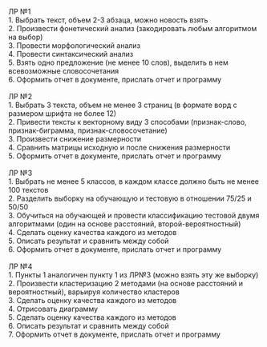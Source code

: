 ЛР №1<br>
    1. Выбрать текст, объем 2-3 абзаца, можно новость взять<br>
    2. Произвести фонетический анализ (закодировать любым алгоритмом на выбор)<br>
    3. Провести морфологический анализ<br>
    4. Провести синтаксический анализ<br>
    5. Взять одно предложение (не менее 10 слов), выделить в нем всевозможные словосочетания<br>
    6. Оформить отчет в документе, прислать отчет и программу<br><br>
ЛР №2<br>
    1. Выбрать 3 текста, объем не менее 3 страниц (в формате ворд с размером шрифта не более 12)<br>
    2. Привести тексты к векторному виду 3 способами (признак-слово, признак-биграмма, признак-словосочетание)<br>
    3. Произвести снижение размерности<br>
    4. Сравнить матрицы исходную и после снижения размерности<br>
    5. Оформить отчет в документе, прислать отчет и программу<br><br>
ЛР №3<br>
    1. Выбрать не менее 5 классов, в каждом классе должно быть не менее 100 текстов<br>
    2. Разделить выборку на обучающую и тестовую в отношении 75/25 и 50/50<br>
    3. Обучиться на обучающей и провести классификацию тестовой двумя алгоритмами (один на основе расстояний, второй-вероятностный)<br>
    4. Сделать оценку качества каждого из методов<br>
    5. Описать результат и сравнить между собой<br>
    6. Оформить отчет в документе, прислать отчет и программу<br><br>
ЛР №4<br>
    1. Пункты 1 аналогичен пункту 1 из ЛР№3 (можно взять эту же выборку)<br>
    2. Произвести кластеризацию 2 методами (на основе расстояний и вероятностный), варьируя количество кластеров<br>
    3. Сделать оценку качества каждого из методов<br>
    4. Отрисовать диаграмму<br>
    5. Сделать оценку качества каждого из методов<br>
    6. Описать результат и сравнить между собой<br>
    7. Оформить отчет в документе, прислать отчет и программу<br>